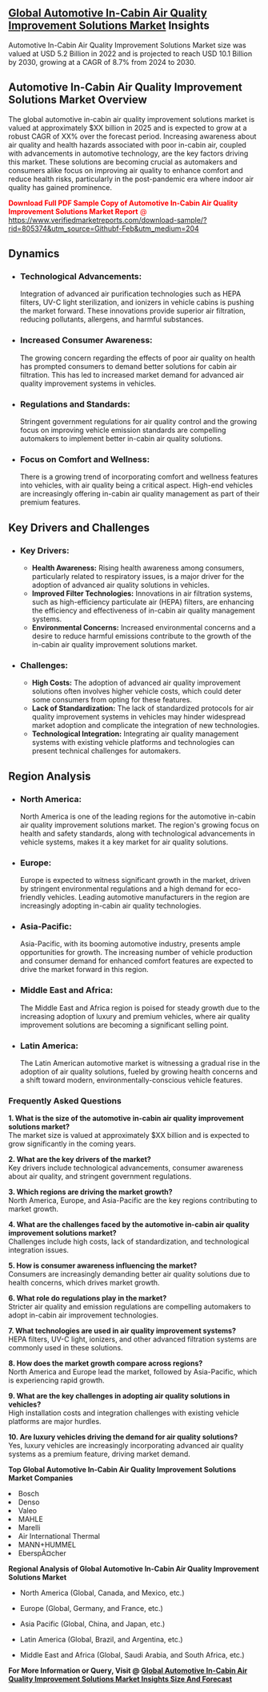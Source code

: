 <h2><a href="https://www.verifiedmarketreports.com/download-sample/?rid=805374&amp;utm_source=Githubf&amp;utm_medium=204" target="_blank">Global Automotive In-Cabin Air Quality Improvement Solutions Market</a> Insights</h2><p>Automotive In-Cabin Air Quality Improvement Solutions Market size was valued at USD 5.2 Billion in 2022 and is projected to reach USD 10.1 Billion by 2030, growing at a CAGR of 8.7% from 2024 to 2030.</p><p> <h2>Automotive In-Cabin Air Quality Improvement Solutions Market Overview</h2> <p>The global automotive in-cabin air quality improvement solutions market is valued at approximately $XX billion in 2025 and is expected to grow at a robust CAGR of XX% over the forecast period. Increasing awareness about air quality and health hazards associated with poor in-cabin air, coupled with advancements in automotive technology, are the key factors driving this market. These solutions are becoming crucial as automakers and consumers alike focus on improving air quality to enhance comfort and reduce health risks, particularly in the post-pandemic era where indoor air quality has gained prominence.</p> <p><p><span class=""><span style="color: #ff0000;"><strong>Download Full PDF Sample Copy of Automotive In-Cabin Air Quality Improvement Solutions Market Report</strong> @ </span><a href="https://www.verifiedmarketreports.com/download-sample/?rid=805374&amp;utm_source=Githubf-Feb&amp;utm_medium=204" target="_blank">https://www.verifiedmarketreports.com/download-sample/?rid=805374&amp;utm_source=Githubf-Feb&amp;utm_medium=204</a></span></p></p> <h2>Dynamics</h2> <ul> <li><h3>Technological Advancements:</h3> Integration of advanced air purification technologies such as HEPA filters, UV-C light sterilization, and ionizers in vehicle cabins is pushing the market forward. These innovations provide superior air filtration, reducing pollutants, allergens, and harmful substances.</li> <li><h3>Increased Consumer Awareness:</h3> The growing concern regarding the effects of poor air quality on health has prompted consumers to demand better solutions for cabin air filtration. This has led to increased market demand for advanced air quality improvement systems in vehicles.</li> <li><h3>Regulations and Standards:</h3> Stringent government regulations for air quality control and the growing focus on improving vehicle emission standards are compelling automakers to implement better in-cabin air quality solutions.</li> <li><h3>Focus on Comfort and Wellness:</h3> There is a growing trend of incorporating comfort and wellness features into vehicles, with air quality being a critical aspect. High-end vehicles are increasingly offering in-cabin air quality management as part of their premium features.</li> </ul> <h2>Key Drivers and Challenges</h2> <ul> <li><h3>Key Drivers:</h3> <ul> <li><strong>Health Awareness:</strong> Rising health awareness among consumers, particularly related to respiratory issues, is a major driver for the adoption of advanced air quality solutions in vehicles.</li> <li><strong>Improved Filter Technologies:</strong> Innovations in air filtration systems, such as high-efficiency particulate air (HEPA) filters, are enhancing the efficiency and effectiveness of in-cabin air quality management systems.</li> <li><strong>Environmental Concerns:</strong> Increased environmental concerns and a desire to reduce harmful emissions contribute to the growth of the in-cabin air quality improvement solutions market.</li> </ul> </li> <li><h3>Challenges:</h3> <ul> <li><strong>High Costs:</strong> The adoption of advanced air quality improvement solutions often involves higher vehicle costs, which could deter some consumers from opting for these features.</li> <li><strong>Lack of Standardization:</strong> The lack of standardized protocols for air quality improvement systems in vehicles may hinder widespread market adoption and complicate the integration of new technologies.</li> <li><strong>Technological Integration:</strong> Integrating air quality management systems with existing vehicle platforms and technologies can present technical challenges for automakers.</li> </ul> </li> </ul> <h2>Region Analysis</h2> <ul> <li><h3>North America:</h3> North America is one of the leading regions for the automotive in-cabin air quality improvement solutions market. The region's growing focus on health and safety standards, along with technological advancements in vehicle systems, makes it a key market for air quality solutions.</li> <li><h3>Europe:</h3> Europe is expected to witness significant growth in the market, driven by stringent environmental regulations and a high demand for eco-friendly vehicles. Leading automotive manufacturers in the region are increasingly adopting in-cabin air quality technologies.</li> <li><h3>Asia-Pacific:</h3> Asia-Pacific, with its booming automotive industry, presents ample opportunities for growth. The increasing number of vehicle production and consumer demand for enhanced comfort features are expected to drive the market forward in this region.</li> <li><h3>Middle East and Africa:</h3> The Middle East and Africa region is poised for steady growth due to the increasing adoption of luxury and premium vehicles, where air quality improvement solutions are becoming a significant selling point.</li> <li><h3>Latin America:</h3> The Latin American automotive market is witnessing a gradual rise in the adoption of air quality solutions, fueled by growing health concerns and a shift toward modern, environmentally-conscious vehicle features.</li> </ul> <h3>Frequently Asked Questions</h3> <p><strong>1. What is the size of the automotive in-cabin air quality improvement solutions market?</strong><br> The market size is valued at approximately $XX billion and is expected to grow significantly in the coming years.</p> <p><strong>2. What are the key drivers of the market?</strong><br> Key drivers include technological advancements, consumer awareness about air quality, and stringent government regulations.</p> <p><strong>3. Which regions are driving the market growth?</strong><br> North America, Europe, and Asia-Pacific are the key regions contributing to market growth.</p> <p><strong>4. What are the challenges faced by the automotive in-cabin air quality improvement solutions market?</strong><br> Challenges include high costs, lack of standardization, and technological integration issues.</p> <p><strong>5. How is consumer awareness influencing the market?</strong><br> Consumers are increasingly demanding better air quality solutions due to health concerns, which drives market growth.</p> <p><strong>6. What role do regulations play in the market?</strong><br> Stricter air quality and emission regulations are compelling automakers to adopt in-cabin air improvement technologies.</p> <p><strong>7. What technologies are used in air quality improvement systems?</strong><br> HEPA filters, UV-C light, ionizers, and other advanced filtration systems are commonly used in these solutions.</p> <p><strong>8. How does the market growth compare across regions?</strong><br> North America and Europe lead the market, followed by Asia-Pacific, which is experiencing rapid growth.</p> <p><strong>9. What are the key challenges in adopting air quality solutions in vehicles?</strong><br> High installation costs and integration challenges with existing vehicle platforms are major hurdles.</p> <p><strong>10. Are luxury vehicles driving the demand for air quality solutions?</strong><br> Yes, luxury vehicles are increasingly incorporating advanced air quality systems as a premium feature, driving market demand.</p> </p><p><strong>Top Global Automotive In-Cabin Air Quality Improvement Solutions Market Companies</strong></p><div data-test-id=""><p><li>Bosch</li><li> Denso</li><li> Valeo</li><li> MAHLE</li><li> Marelli</li><li> Air International Thermal</li><li> MANN+HUMMEL</li><li> EberspÃ¤cher</li></p><div><strong>Regional Analysis of&nbsp;Global Automotive In-Cabin Air Quality Improvement Solutions Market</strong></div><ul><li dir="ltr"><p dir="ltr">North America&nbsp;(Global, Canada, and Mexico, etc.)</p></li><li dir="ltr"><p dir="ltr">Europe (Global, Germany, and France, etc.)</p></li><li dir="ltr"><p dir="ltr">Asia Pacific&nbsp;(Global, China, and Japan, etc.)</p></li><li dir="ltr"><p dir="ltr">Latin America&nbsp;(Global, Brazil, and Argentina, etc.)</p></li><li dir="ltr">Middle East and Africa&nbsp;(Global, Saudi Arabia, and South Africa, etc.)</li></ul><p><strong>For More Information or Query, Visit @&nbsp;</strong><strong><a href="https://www.verifiedmarketreports.com/product/automotive-in-cabin-air-quality-improvement-solutions-market/?utm_source=Githubf&amp;utm_medium=204" target="_blank">Global Automotive In-Cabin Air Quality Improvement Solutions Market Insights Size And Forecast</a></strong></p></div>
